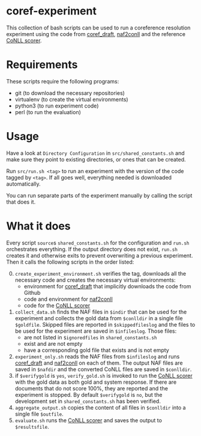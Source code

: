 # coref-experiment
This collection of bash scripts can be used to run a coreference resolution experiment using the code from [coref_draft][], [naf2conll][] and the reference [CoNLL scorer][].

# Requirements
These scripts require the following programs:

 - git (to download the necessary repositories)
 - virtualenv (to create the virtual environments)
 - python3 (to run experiment code)
 - perl (to run the evaluation)

# Usage
Have a look at `Directory Configuration` in `src/shared_constants.sh` and make sure they point to existing directories, or ones that can be created.

Run `src/run.sh <tag>` to run an experiment with the version of the code tagged by `<tag>`. If all goes well, everything needed is downloaded automatically.

You can run separate parts of the experiment manually by calling the script that does it.

# What it does
Every script `source`s `shared_constants.sh` for the configuration and `run.sh` orchestrates everything. If the output directory does not exist, `run.sh` creates it and otherwise exits to prevent overwriting a previous experiment. Then it calls the following scripts in the order listed:

 0. `create_experiment_environment.sh` verifies the tag, downloads all the necessary code and creates the necessary virtual environments:
     + environment for [coref_draft][] that implicitly downloads the code from Github
     + code and environment for [naf2conll][]
     + code for the [CoNLL scorer][]
 0. `collect_data.sh` finds the NAF files in `$indir` that can be used for the experiment and collects the gold data from `$conlldir` in a single file `$goldfile`. Skipped files are reported in `$skippedfileslog` and the files to be used for the experiment are saved in `$infileslog`. Those files:
     + are not listed in `$ignoredfiles` in `shared_constants.sh`
     + exist and are not empty
     + have a corresponding gold file that exists and is not empty
 0. `experiment_only.sh` reads the NAF files from `$infileslog` and runs [coref_draft][] and [naf2conll][] on each of them. The output NAF files are saved in `$nafdir` and the converted CoNLL files are saved in `$conlldir`.
 0. if `$verifygold` is `yes`, `verify_gold.sh` is invoked to run the [CoNLL scorer][] with the gold data as both gold and system response. If there are documents that do not score 100%, they are reported and the experiment is stopped. By default `$verifygold` is `no`, but the development set in `shared_constants.sh` has been verified.
 0. `aggregate_output.sh` copies the content of all files in `$conlldir` into a single file `$outfile`.
 0. `evaluate.sh` runs the [CoNLL scorer][] and saves the output to `$resultsfile`.

[coref_draft]: https://www.github.com/mpvharmelen/coref_draft.git
[naf2conll]: https://www.github.com/cltl/FormatConversions.git
[CoNLL scorer]: https://www.github.com/conll/reference-coreference-scorers.git
